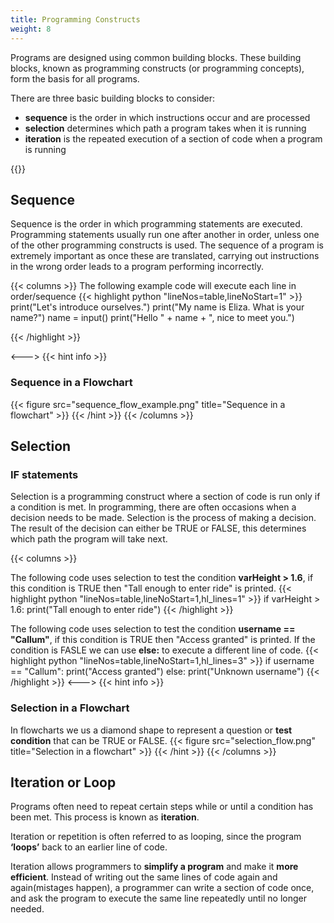 ```yaml
---
title: Programming Constructs
weight: 8
---
```


Programs are designed using common building blocks. These building blocks, known as programming constructs (or programming concepts), form the basis for all programs.

There are three basic building blocks to consider:

- **sequence** is the order in which instructions occur and are processed
- **selection** determines which path a program takes when it is running
- **iteration** is the repeated execution of a section of code when a program is running


{{<youtube eSYeHlwDCNA>}}

## Sequence
Sequence is the order in which programming statements are executed. Programming statements usually run one after another in order, unless one of the other programming constructs is used. The sequence of a program is extremely important as once these are translated, carrying out instructions in the wrong order leads to a program performing incorrectly.

{{< columns >}}
The following example code will execute each line in order/sequence
{{< highlight python "lineNos=table,lineNoStart=1" >}}
print("Let's introduce ourselves.")
print("My name is Eliza. What is your name?")
name = input()
print("Hello " + name + ", nice to meet you.")

{{< /highlight >}}



<--->
{{< hint info >}}
### Sequence in a Flowchart

{{< figure src="sequence_flow_example.png" title="Sequence in a flowchart" >}}
{{< /hint >}}
{{< /columns >}}
## Selection
### IF statements
Selection is a programming construct where a section of code is run only if a condition is met. In programming, there are often occasions when a decision needs to be made. Selection is the process of making a decision. The result of the decision can either be TRUE or FALSE, this determines which path the program will take next.

{{< columns >}}



The following code uses selection to test the condition **varHeight > 1.6**, if this condition is TRUE then "Tall enough to enter ride" is printed.
{{< highlight python "lineNos=table,lineNoStart=1,hl_lines=1" >}}
if varHeight > 1.6:
	print("Tall enough to enter ride")
{{< /highlight >}}

The following code uses selection to test the condition **username == "Callum"**, if this condition is TRUE then "Access granted" is printed. If the condition is FASLE we can use **else:** to execute a different line of code.
{{< highlight python "lineNos=table,lineNoStart=1,hl_lines=3" >}}
if username == "Callum":
	print("Access granted")
else:
	print("Unknown username")
{{< /highlight >}}
<--->
{{< hint info >}}
### Selection in a Flowchart

In flowcharts we us a diamond shape to represent a question or **test condition** that can be TRUE or FALSE.
{{< figure src="selection_flow.png" title="Selection in a flowchart" >}}
{{< /hint >}}
{{< /columns >}}
## Iteration or Loop
Programs often need to repeat certain steps while or until a condition has been met. This process is known as **iteration**.

Iteration or repetition is often referred to as looping, since the program **‘loops’** back to an earlier line of code. 

Iteration allows programmers to **simplify a program** and make it **more efficient**. Instead of writing out the same lines of code again and again(mistages happen), a programmer can write a section of code once, and ask the program to execute the same line repeatedly until no longer needed.